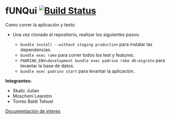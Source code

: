 # fUNQui [![Build Status](https://travis-ci.org/fUNQui/fUNQui.svg?branch=master)](https://travis-ci.org/fUNQui/fUNQui)

Como correr la aplicación y tests:

* Una vez clonado el repositorio, realizar los siguientes pasos:

   *  `bundle install --without staging production` para instalar las dependencias.
   *  `bundle exec rake` para correr todos los test y features.
   *  `PADRINO_ENV=development bundle exec padrino rake db:migrate` para levantar la base de datos.
   *  `bundle exec padrino start` para levantar la aplicación.


**Integrantes:**

*	Skalic Julian
*	Moscheni Leandro
*	Torres Baldi Tehuel

[Documentación de interes](https://github.com/fUNQui/fUNQui/wiki)
